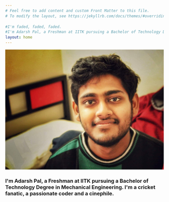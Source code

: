 ```yaml
---
# Feel free to add content and custom Front Matter to this file.
# To modify the layout, see https://jekyllrb.com/docs/themes/#overriding-theme-defaults

#I'm faded, faded, faded.
#I'm Adarsh Pal, a Freshman at IITK pursuing a Bachelor of Technology Degree in Mechanical #Engineering. I'm a cricket fanatic, a passionate coder and a cinephile.
layout: home
---
```

![The Campus](/images/dp.jpg)
### I'm Adarsh Pal, a Freshman at IITK pursuing a Bachelor of Technology Degree in Mechanical Engineering. I'm a cricket fanatic, a passionate coder and a cinephile.